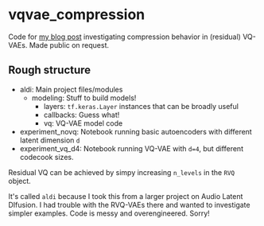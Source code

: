 # vqvae_compression

Code for [my blog post](https://ovgu-ailab.github.io/blog/methods/2024/05/28/vqvae-compression.html) investigating compression behavior in (residual) VQ-VAEs. Made public on request.

## Rough structure

- aldi: Main project files/modules
  - modeling: Stuff to build models!
    - layers: `tf.keras.Layer` instances that can be broadly useful
    - callbacks: Guess what!
    - vq: VQ-VAE model code
- experiment_novq: Notebook running basic autoencoders with different latent dimension `d`
- experiment_vq_d4: Notebook running VQ-VAE with `d=4`, but different codecook sizes.

Residual VQ can be achieved by simpy increasing `n_levels` in the `RVQ` object.

It's called `aldi` because I took this from a larger project on Audio Latent DIfusion. I had trouble with the RVQ-VAEs there and wanted to investigate simpler examples. Code is messy and overengineered. Sorry!
